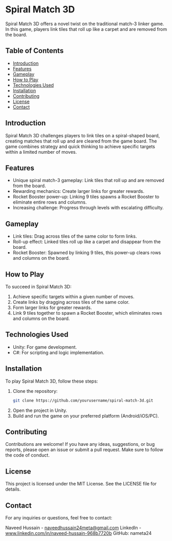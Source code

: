 # Spiral Match 3D

Spiral Match 3D offers a novel twist on the traditional match-3 linker game. In this game, players link tiles that roll up like a carpet and are removed from the board.

## Table of Contents

- [Introduction](#introduction)
- [Features](#features)
- [Gameplay](#gameplay)
- [How to Play](#how-to-play)
- [Technologies Used](#technologies-used)
- [Installation](#installation)
- [Contributing](#contributing)
- [License](#license)
- [Contact](#contact)

## Introduction

Spiral Match 3D challenges players to link tiles on a spiral-shaped board, creating matches that roll up and are cleared from the game board. The game combines strategy and quick thinking to achieve specific targets within a limited number of moves.

## Features

- Unique spiral match-3 gameplay: Link tiles that roll up and are removed from the board.
- Rewarding mechanics: Create larger links for greater rewards.
- Rocket Booster power-up: Linking 9 tiles spawns a Rocket Booster to eliminate entire rows and columns.
- Increasing challenge: Progress through levels with escalating difficulty.

## Gameplay

- Link tiles: Drag across tiles of the same color to form links.
- Roll-up effect: Linked tiles roll up like a carpet and disappear from the board.
- Rocket Booster: Spawned by linking 9 tiles, this power-up clears rows and columns on the board.

## How to Play

To succeed in Spiral Match 3D:

1. Achieve specific targets within a given number of moves.
2. Create links by dragging across tiles of the same color.
3. Form larger links for greater rewards.
4. Link 9 tiles together to spawn a Rocket Booster, which eliminates rows and columns on the board.

## Technologies Used

- Unity: For game development.
- C#: For scripting and logic implementation.

## Installation

To play Spiral Match 3D, follow these steps:

1. Clone the repository:
   ```bash
   git clone https://github.com/yourusername/spiral-match-3d.git
2. Open the project in Unity.
3. Build and run the game on your preferred platform (Android/iOS/PC).

## Contributing
Contributions are welcome! If you have any ideas, suggestions, or bug reports, please open an issue or submit a pull request. Make sure to follow the code of conduct.

## License
This project is licensed under the MIT License. See the LICENSE file for details.

## Contact
For any inquiries or questions, feel free to contact:

Naveed Hussain - naveedhussain24meta@gmail.com
LinkedIn - www.linkedin.com/in/naveed-hussain-968b7720b
GitHub: nameta24
